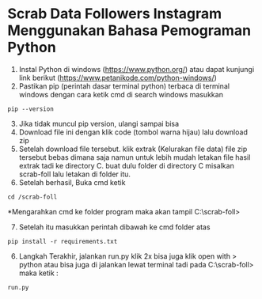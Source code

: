 # Scrab Data Followers Instagram Menggunakan Bahasa Pemograman Python
1. Instal Python di windows (https://www.python.org/) atau dapat kunjungi link berikut (https://www.petanikode.com/python-windows/)
2. Pastikan pip (perintah dasar terminal python) terbaca di terminal windows dengan cara ketik cmd di search windows masukkan
```
pip --version
```
3. Jika tidak muncul pip version, ulangi sampai bisa
4. Download file ini dengan klik code (tombol warna hijau) lalu download zip
5. Setelah download file tersebut. klik extrak (Kelurakan file data) file zip tersebut bebas dimana saja namun untuk lebih mudah letakan file hasil extrak tadi ke directory C. buat dulu folder di directory C misalkan scrab-foll lalu letakan di folder itu. 
6. Setelah berhasil, Buka cmd ketik

```
cd /scrab-foll
```
*Mengarahkan cmd ke folder program maka akan tampil C:\scrab-foll>

7. Setelah itu masukkan perintah dibawah ke cmd folder atas
```
pip install -r requirements.txt
```

6. Langkah Terakhir, jalankan run.py klik 2x bisa juga klik open with > python atau bisa juga di jalankan lewat terminal tadi pada C:\scrab-foll> maka ketik :

```
run.py
```